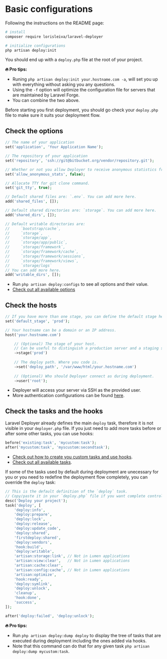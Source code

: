 # Basic configurations 

Following the instructions on the README page:

```bash
# install
composer require lorisleiva/laravel-deployer

# initialize configurations
php artisan deploy:init
```

You should end up with a `deploy.php` file at the root of your project.

**:fire: Pro tips:**
* Runing `php artisan deploy:init your.hostname.com -a`, will set you up with everything without asking you any questions.
* Using the `-f` option will optimize the configuration file for servers that are maintained by Laravel Forge.
* You can combine the two above.

Before starting you first deployment, you should go check your `deploy.php` file to make sure it suits your deployment flow.

## Check the options

```php
// The name of your application
set('application', 'Your Application Name');

// The repository of your application
set('repository', 'ssh://git@bitbucket.org/vendor/repository.git');

// Whether or not you allow Deployer to receive anonymous statistics from you.
set('allow_anonymous_stats', false);

// Allocate TTY for git clone command.
set('git_tty', true); 

// Default shared files are: `.env`. You can add more here.
add('shared_files', []);

// Default shared directories are: `storage`. You can add more here.
add('shared_dirs', []);

// Default writable directories are:
//     `bootstrap/cache`,
//     `storage`,
//     `storage/app`,
//     `storage/app/public`,
//     `storage/framework`,
//     `storage/framework/cache`,
//     `storage/framework/sessions`,
//     `storage/framework/views`,
//     `storage/logs`
// You can add more here.
add('writable_dirs', []);
```

* Run `php artisan deploy:configs` to see all options and their value.
* [Check out all available options](docs/all-options.md)


## Check the hosts

```php
// If you have more than one stage, you can define the default stage here.
set('default_stage', 'prod');

// Your hostname can be a domain or an IP address.
host('your.hostname.com')

    // (Optional) The stage of your host.
    // Can be useful to distinguish a production server and a staging server.
    ->stage('prod')
    
    // The deploy path. Where you code is.
    ->set('deploy_path', '/var/www/html/your.hostname.com')
    
    // (Optional) Who should Deployer connect as during deployment. 
    ->user('root');
```

* Deployer will access your server via SSH as the provided user.
* More authentication configurations can be found [here](host-configuration).


## Check the tasks and the hooks

Laravel Deployer already defines the main `deploy` task, therefore it is not visible in your `deployer.php` file.
If you just need to add more tasks before or after some other tasks, you can use hooks:

```php
before('existing:task', 'mycustom:task');
after('mycustom:task', 'myscustom:secondtask');
```

* [Check out how to create you custom tasks and use hooks](custom-tasks.md).
* [Check out all available tasks](all-tasks.md).

If some of the tasks used by default during deployment are unecessary for you or you need to redefine the deployment flow completely, you can override the `deploy` task:

```php
// This is the default definition of the `deploy` task.
// Copy/paste it in your `deploy.php` file if you want complete control over it.
desc('Deploy your project');
task('deploy', [
    'deploy:info',
    'deploy:prepare',
    'deploy:lock',
    'deploy:release',
    'deploy:update_code',
    'deploy:shared',
    'firstdeploy:shared',
    'deploy:vendors',
    'hook:build',
    'deploy:writable',
    'artisan:storage:link', // Not in Lumen applications
    'artisan:view:clear',   // Not in Lumen applications
    'artisan:cache:clear',
    'artisan:config:cache', // Not in Lumen applications
    'artisan:optimize',
    'hook:ready',
    'deploy:symlink',
    'deploy:unlock',
    'cleanup',
    'hook:done',
    'success',
]);

after('deploy:failed', 'deploy:unlock');
```

**:fire: Pro tips:**
* Run `php artisan deploy:dump deploy` to display the tree of tasks that are executed during deployment including the ones added via hooks.
* Note that this command can do that for any given task `php artisan deploy:dump mycustom:task`.
